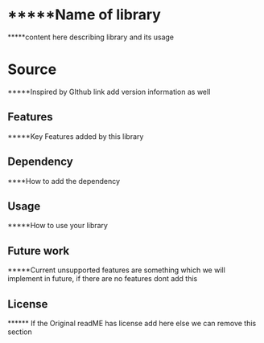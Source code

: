 # *****Name of library
*****content here describing library and its usage

# Source
*****Inspired by GIthub link add version information as well 

## Features
*****Key Features added by this library

## Dependency
****How to add the dependency

## Usage
*****How to use your library 

## Future work
*****Current unsupported features are something which we will implement in future, if there are no features dont add this

License
--------
****** If the Original readME has license add here else we can remove this section